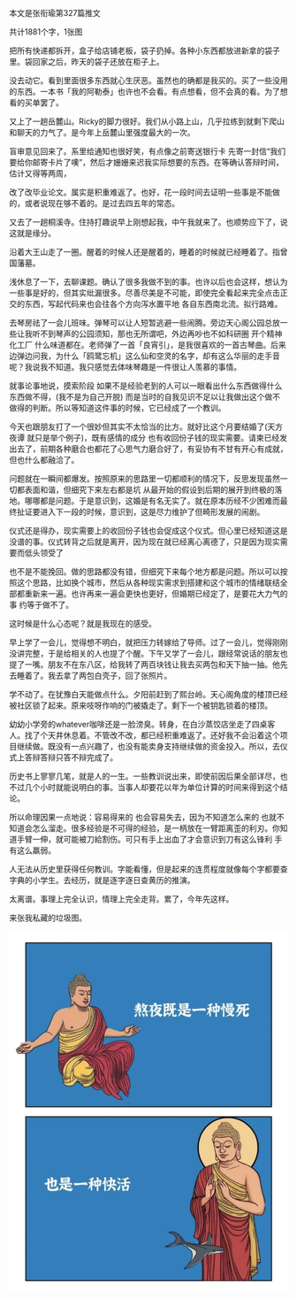 本文是张衔瑜第327篇推文

共计1881个字，1张图

把所有快递都拆开，盒子给店铺老板，袋子扔掉。各种小东西都放进新拿的袋子里。袋回家之后，昨天的袋子还放在柜子上。

没去动它。看到里面很多东西就心生厌恶。虽然也的确都是我买的。买了一些没用的东西。一本书「我的阿勒泰」也许也不会看。有点想看，但不会真的看。为了想看的买单罢了。

又上了一趟岳麓山。Ricky的脚力很好。我们从小路上山，几乎拉练到就剩下爬山和聊天的力气了。是今年上岳麓山里强度最大的一次。

盲审意见回来了。系里给通知也很好笑，有点像之前寄送银行卡 先寄一封信“我们要给你邮寄卡片了噢”，然后才姗姗来迟我实际想要的东西。在等确认答辩时间，估计又得等两周，

改了改毕业论文。属实是积重难返了。也好，花一段时间去证明一些事是不能做的，或者说现在够不着的。是过去四五年的常态。

又去了一趟桐溪寺。住持打趣说早上刚想起我，中午我就来了。也顺势应下了，说这就是缘分。

沿着大王山走了一圈。醒着的时候人还是醒着的，睡着的时候就已经睡着了。指曾国藩墓。

浅休息了一下，去聊课题。确认了很多我做不到的事。也许以后也会这样，想认为一些事是好的，但其实纰漏很多。尽善尽美是不可能，即使完全看起来完全点击正交的东西，写起代码来也会往各个方向泻水置平地 各自东西南北流。拟行路难。

去琴房祛了一会儿班味。弹琴可以让人短暂逃避一些闹腾。旁边天心阁公园总放一些让我听不到琴声的公园须知，那也无所谓吧，外边再吵也不如科研圈 开个精神化工厂 什么味道都在。老师弹了一首「良宵引」，是我很喜欢的一首古琴曲。后来边弹边问我，为什么「鸥鹭忘机」这么仙和空灵的名字，却有这么华丽的走手音呢？我说我不知道。我只感觉去体味琴趣是一件很让人羡慕的事情。

就事论事地说，摸索阶段 如果不是经验老到的人可以一眼看出什么东西做得什么东西做不得，(我不是为自己开脱) 而是当时的自我见识不足以让我做出这个做不做得的判断。所以等知道这件事的时候，它已经成了一个教训。

今天也跟朋友打了一个很妙但其实不太恰当的比方。就好比这个月要结婚了(天方夜谭 就只是举个例子)，既有感情的成分 也有收回份子钱的现实需要。请柬已经发出去了，前期各种磨合也都花了心思气力磨合好了，有妥协有不甘有开心有成就，但也什么都融洽了。

问题就在一瞬间都爆发。按照原来的思路里一切都顺利的情况下，反思发现虽然一切都表面和谐，但细究下来左右都是坑 从最开始的假设到后期的展开到终极的落地。哪哪都是问题。于是意识到，这婚是有名无实了。就在原本历经不少困难而最终扯证要进入下一段的时候，意识到，这是尽力维护了但畸形发展的闹剧。

仪式还是得办，现实需要上的收回份子钱也会促成这个仪式。但心里已经知道这是没谱的事。仪式转背之后就是离开，因为现在就已经离心离德了，只是因为现实需要而低头领受了

也不是不能挽回。做的思路都没有错，但细究下来每个地方都是问题。所以可以按照这个思路，比如换个城市，然后从各种现实需求到搭建和这个城市的情绪联结全部都重新来一遍。也许再来一遍会更快也更好，但婚期已经定了，是要花大力气的事 约等于做不了。

这时候是什么心态呢？就是我现在的感受。

早上学了一会儿，觉得想不明白，就把压力转嫁给了导师。过了一会儿，觉得刚刚没讲完整，于是给相关的人也提了个醒。下午又学了一会儿，跟经常说话的朋友也提了一嘴。朋友不在东八区，给我转了两百块钱让我去买两包和天下抽一抽。他先去睡着了。我去拿了两包白壳子，回了张照片。

学不动了。在犹豫白天能做点什么。夕阳前赶到了熙台岭。天心阁角度的楼顶已经被社区锁了起来。原来吱呀作响的门被撬走了。剩下一个被钥匙锁着的楼顶。

幼幼小学旁的whatever咖啡还是一脸滂臭。转身，在白沙蒸饺店坐走了四桌客人。找了个天井休息着。不管改不改，都已经积重难返了。还好我不会沿着这个项目继续做。既没有一点兴趣了，也没有能卖身支持继续做的资金投入。所以，去仪式上答辩答辩只答不辩完成了。

历史书上寥寥几笔，就是人的一生。一些教训说出来，即使前因后果全部详尽，也不过几个小时就能说明白的事。当事人却要花以年为单位计算的时间来得到这个结论。

所以命理因果一点地说：容易得来的 也会容易失去，因为不知道怎么来的 也就不知道会怎么溜走。很多经验是不可得的经验，是一柄放在一臂距离歪的利刃。你知道手臂一伸，就可能被刀給割伤。可只有手上出血了才会意识到刀有这么锋利 手有这么羸弱。

人无法从历史里获得任何教训。字能看懂，但是起来的连贯程度就像每个字都要查字典的小学生。去经历，就是逐字逐日查黄历的推演。

太离谱。事理上完全认识，情理上完全走背。累了，今年先这样。

来张我私藏的垃圾图。

![](./images/img_001.jpeg)
